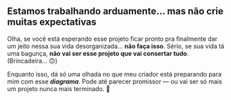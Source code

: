 ## Estamos trabalhando arduamente... mas não crie muitas expectativas

Olha, se você está esperando esse projeto ficar pronto pra finalmente dar um jeito nessa sua vida desorganizada... **não faça isso**. Sério, se sua vida tá uma bagunça, **não vai ser esse projeto que vai consertar tudo**. (Brincadeira... 🙃)

Enquanto isso, dá só uma olhada no que meu criador está preparando para mim com esse ***diagrama***. 
Pode até parecer promissor — ou vai ser só mais um projeto nunca mais terminado. 😬
